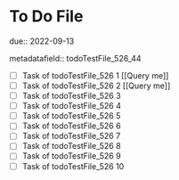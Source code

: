 # To Do File

due:: 2022-09-13

metadatafield:: todoTestFile_526_44

- [ ] Task of todoTestFile_526 1 [[Query me]]
- [ ] Task of todoTestFile_526 2 [[Query me]]
- [ ] Task of todoTestFile_526 3
- [ ] Task of todoTestFile_526 4
- [ ] Task of todoTestFile_526 5
- [ ] Task of todoTestFile_526 6
- [ ] Task of todoTestFile_526 7
- [ ] Task of todoTestFile_526 8
- [ ] Task of todoTestFile_526 9
- [ ] Task of todoTestFile_526 10